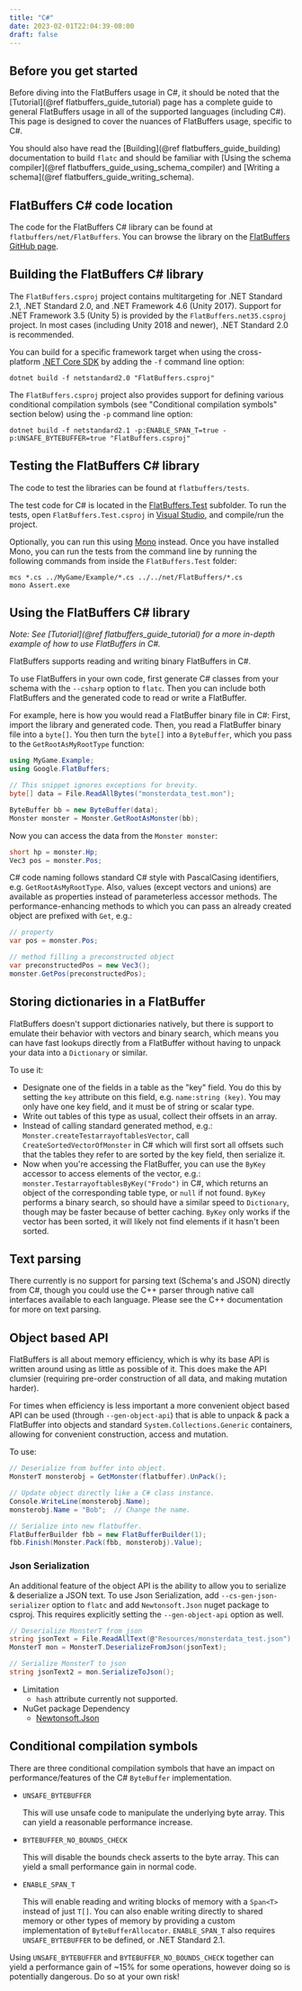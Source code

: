 ```yaml
---
title: "C#"
date: 2023-02-01T22:04:39-08:00
draft: false
---
```


## Before you get started

Before diving into the FlatBuffers usage in C#, it should be noted that the
[Tutorial](@ref flatbuffers_guide_tutorial) page has a complete guide to general
FlatBuffers usage in all of the supported languages (including C#). This page is
designed to cover the nuances of FlatBuffers usage, specific to C#.

You should also have read the [Building](@ref flatbuffers_guide_building)
documentation to build `flatc` and should be familiar with [Using the schema
compiler](@ref flatbuffers_guide_using_schema_compiler) and [Writing a
schema](@ref flatbuffers_guide_writing_schema).

## FlatBuffers C# code location

The code for the FlatBuffers C# library can be found at
`flatbuffers/net/FlatBuffers`. You can browse the library on the
[FlatBuffers GitHub page](https://github.com/google/flatbuffers/tree/master/net/FlatBuffers).

## Building the FlatBuffers C# library

The `FlatBuffers.csproj` project contains multitargeting for .NET Standard 2.1,
.NET Standard 2.0, and .NET Framework 4.6 (Unity 2017). Support for .NET
Framework 3.5 (Unity 5) is provided by the `FlatBuffers.net35.csproj` project.
In most cases (including Unity 2018 and newer), .NET Standard 2.0 is
recommended.

You can build for a specific framework target when using the cross-platform
[.NET Core SDK](https://dotnet.microsoft.com/download) by adding the `-f`
command line option:

```{.sh}
dotnet build -f netstandard2.0 "FlatBuffers.csproj"
```

The `FlatBuffers.csproj` project also provides support for defining various
conditional compilation symbols (see "Conditional compilation symbols" section
below) using the `-p` command line option:

```{.sh}
dotnet build -f netstandard2.1 -p:ENABLE_SPAN_T=true -p:UNSAFE_BYTEBUFFER=true "FlatBuffers.csproj"
```

## Testing the FlatBuffers C# library

The code to test the libraries can be found at `flatbuffers/tests`.

The test code for C# is located in the
[FlatBuffers.Test](https://github.com/google/flatbuffers/tree/master/tests/FlatBuffers.Test)
subfolder. To run the tests, open `FlatBuffers.Test.csproj` in
[Visual Studio](https://www.visualstudio.com), and compile/run the project.

Optionally, you can run this using [Mono](http://www.mono-project.com/) instead.
Once you have installed Mono, you can run the tests from the command line by
running the following commands from inside the `FlatBuffers.Test` folder:

```{.sh}
mcs *.cs ../MyGame/Example/*.cs ../../net/FlatBuffers/*.cs
mono Assert.exe
```

## Using the FlatBuffers C# library

_Note: See [Tutorial](@ref flatbuffers_guide_tutorial) for a more in-depth
example of how to use FlatBuffers in C#._

FlatBuffers supports reading and writing binary FlatBuffers in C#.

To use FlatBuffers in your own code, first generate C# classes from your schema
with the `--csharp` option to `flatc`. Then you can include both FlatBuffers and
the generated code to read or write a FlatBuffer.

For example, here is how you would read a FlatBuffer binary file in C#: First,
import the library and generated code. Then, you read a FlatBuffer binary file
into a `byte[]`. You then turn the `byte[]` into a `ByteBuffer`, which you pass
to the `GetRootAsMyRootType` function:

```cs
using MyGame.Example;
using Google.FlatBuffers;

// This snippet ignores exceptions for brevity.
byte[] data = File.ReadAllBytes("monsterdata_test.mon");

ByteBuffer bb = new ByteBuffer(data);
Monster monster = Monster.GetRootAsMonster(bb);
```

Now you can access the data from the `Monster monster`:

```cs
short hp = monster.Hp;
Vec3 pos = monster.Pos;
```

C# code naming follows standard C# style with PascalCasing identifiers, e.g.
`GetRootAsMyRootType`. Also, values (except vectors and unions) are available as
properties instead of parameterless accessor methods. The performance-enhancing
methods to which you can pass an already created object are prefixed with `Get`,
e.g.:

```cs
// property
var pos = monster.Pos;

// method filling a preconstructed object
var preconstructedPos = new Vec3();
monster.GetPos(preconstructedPos);
```

## Storing dictionaries in a FlatBuffer

FlatBuffers doesn't support dictionaries natively, but there is support to
emulate their behavior with vectors and binary search, which means you can have
fast lookups directly from a FlatBuffer without having to unpack your data into
a `Dictionary` or similar.

To use it:

- Designate one of the fields in a table as the "key" field. You do this by
  setting the `key` attribute on this field, e.g. `name:string (key)`. You may
  only have one key field, and it must be of string or scalar type.
- Write out tables of this type as usual, collect their offsets in an array.
- Instead of calling standard generated method, e.g.:
  `Monster.createTestarrayoftablesVector`, call `CreateSortedVectorOfMonster` in
  C# which will first sort all offsets such that the tables they refer to are
  sorted by the key field, then serialize it.
- Now when you're accessing the FlatBuffer, you can use the `ByKey` accessor to
  access elements of the vector, e.g.: `monster.TestarrayoftablesByKey("Frodo")`
  in C#, which returns an object of the corresponding table type, or `null` if
  not found. `ByKey` performs a binary search, so should have a similar speed to
  `Dictionary`, though may be faster because of better caching. `ByKey` only
  works if the vector has been sorted, it will likely not find elements if it
  hasn't been sorted.

## Text parsing

There currently is no support for parsing text (Schema's and JSON) directly from
C#, though you could use the C++ parser through native call interfaces available
to each language. Please see the C++ documentation for more on text parsing.

## Object based API

FlatBuffers is all about memory efficiency, which is why its base API is written
around using as little as possible of it. This does make the API clumsier
(requiring pre-order construction of all data, and making mutation harder).

For times when efficiency is less important a more convenient object based API
can be used (through `--gen-object-api`) that is able to unpack & pack a
FlatBuffer into objects and standard `System.Collections.Generic` containers,
allowing for convenient construction, access and mutation.

To use:

```cs
// Deserialize from buffer into object.
MonsterT monsterobj = GetMonster(flatbuffer).UnPack();

// Update object directly like a C# class instance.
Console.WriteLine(monsterobj.Name);
monsterobj.Name = "Bob";  // Change the name.

// Serialize into new flatbuffer.
FlatBufferBuilder fbb = new FlatBufferBuilder(1);
fbb.Finish(Monster.Pack(fbb, monsterobj).Value);
```

### Json Serialization

An additional feature of the object API is the ability to allow you to serialize
& deserialize a JSON text. To use Json Serialization, add
`--cs-gen-json-serializer` option to `flatc` and add `Newtonsoft.Json` nuget
package to csproj. This requires explicitly setting the `--gen-object-api`
option as well.

```cs
// Deserialize MonsterT from json
string jsonText = File.ReadAllText(@"Resources/monsterdata_test.json");
MonsterT mon = MonsterT.DeserializeFromJson(jsonText);

// Serialize MonsterT to json
string jsonText2 = mon.SerializeToJson();
```

- Limitation
  - `hash` attribute currently not supported.
- NuGet package Dependency
  - [Newtonsoft.Json](https://github.com/JamesNK/Newtonsoft.Json)

## Conditional compilation symbols

There are three conditional compilation symbols that have an impact on
performance/features of the C# `ByteBuffer` implementation.

- `UNSAFE_BYTEBUFFER`

  This will use unsafe code to manipulate the underlying byte array. This can
  yield a reasonable performance increase.

- `BYTEBUFFER_NO_BOUNDS_CHECK`

  This will disable the bounds check asserts to the byte array. This can yield a
  small performance gain in normal code.

- `ENABLE_SPAN_T`

  This will enable reading and writing blocks of memory with a `Span<T>` instead
  of just `T[]`. You can also enable writing directly to shared memory or other
  types of memory by providing a custom implementation of `ByteBufferAllocator`.
  `ENABLE_SPAN_T` also requires `UNSAFE_BYTEBUFFER` to be defined, or .NET
  Standard 2.1.

Using `UNSAFE_BYTEBUFFER` and `BYTEBUFFER_NO_BOUNDS_CHECK` together can yield a
performance gain of ~15% for some operations, however doing so is potentially
dangerous. Do so at your own risk!

